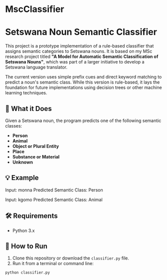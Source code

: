 # MscClassifier
# Setswana Noun Semantic Classifier

This project is a prototype implementation of a rule-based classifier that assigns semantic categories to Setswana nouns. It is based on my MSc research project titled **"A Model for Automatic Semantic Classification of Setswana Nouns"**, which was part of a larger initiative to develop a Setswana language translator.

The current version uses simple prefix cues and direct keyword matching to predict a noun's semantic class. While this version is rule-based, it lays the foundation for future implementations using decision trees or other machine learning techniques.

## 🧠 What it Does

Given a Setswana noun, the program predicts one of the following semantic classes:
- **Person**
- **Animal**
- **Object or Plural Entity**
- **Place**
- **Substance or Material**
- **Unknown**

## 💡 Example
Input: monna
Predicted Semantic Class: Person

Input: kgomo
Predicted Semantic Class: Animal

## 🛠 Requirements

- Python 3.x

## 🚀 How to Run

1. Clone this repository or download the `classifier.py` file.
2. Run it from a terminal or command line:

```bash
python classifier.py
